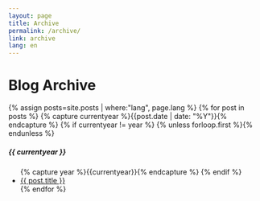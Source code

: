 ```yaml
---
layout: page
title: Archive
permalink: /archive/
link: archive
lang: en
---
```

<div class="page-content wc-container">
  <h1>Blog Archive</h1>
  {% assign posts=site.posts | where:"lang", page.lang %}   
  {% for post in posts %}
  	{% capture currentyear %}{{post.date | date: "%Y"}}{% endcapture %}
  	{% if currentyear != year %}
    	{% unless forloop.first %}</ul>{% endunless %}
    		<h5>{{ currentyear }}</h5>
    		<ul class="posts">
    		{% capture year %}{{currentyear}}{% endcapture %} 
  		{% endif %}
    <li><a href="{{ post.url | prepend: site.baseurl }}">{{ post.title }}</a></li>
{% endfor %}
</div>
